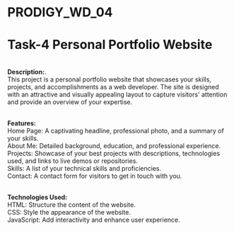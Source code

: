 # PRODIGY_WD_04

# Task-4 Personal Portfolio Website
<br>
<b>Description:</b>.
<br>
This project is a personal portfolio website that showcases your skills, projects, and accomplishments as a web developer. The site is designed with an attractive and visually appealing layout to capture visitors' attention and provide an overview of your expertise.
<br>
<br>

<b>Features:</b>
<br>
Home Page: A captivating headline, professional photo, and a summary of your skills.
<br>
About Me: Detailed background, education, and professional experience.
<br>
Projects: Showcase of your best projects with descriptions, technologies used, and links to live demos or repositories.
<br>
Skills: A list of your technical skills and proficiencies.
<br>
Contact: A contact form for visitors to get in touch with you.
<br>
<br>

<b>Technologies Used:</b>
<br>
HTML: Structure the content of the website.
<br>
CSS: Style the appearance of the website.
<br>
JavaScript: Add interactivity and enhance user experience.
